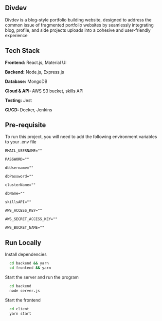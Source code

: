 
## Divdev

Divdev is a blog-style portfolio building website, designed to address the common issue of fragmented portfolio websites by
seamlessly integrating blog, profile, and side projects uploads into a cohesive and user-friendly experience


## Tech Stack

**Frontend:** React.js, Material UI

**Backend:** Node.js, Express.js

**Database:** MongoDB

**Cloud & API:** AWS S3 bucket, skills API 

**Testing:** Jest

**CI/CD:** Docker, Jenkins
## Pre-requisite

To run this project, you will need to add the following environment variables to your .env file


`EMAIL_USERNAME=""`

`PASSWORD=""`

`dbUsername=""`

`dbPassword=""`

`clusterName=""`

`dbName=""`

`skillsAPI=""`

`AWS_ACCESS_KEY=""`

`AWS_SECRET_ACCESS_KEY=""`

`AWS_BUCKET_NAME=""`

## Run Locally


Install dependencies

```bash
  cd backend && yarn
  cd frontend && yarn
```

Start the server and run the program
```bash
  cd backend 
  node server.js
```

Start the frontend 

```bash
  cd client 
  yarn start
```





